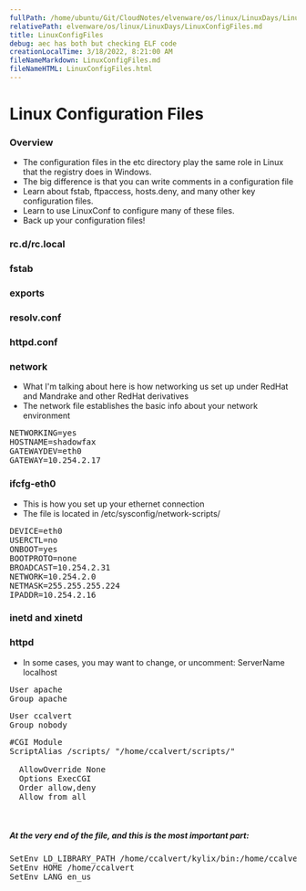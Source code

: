 ```yaml
---
fullPath: /home/ubuntu/Git/CloudNotes/elvenware/os/linux/LinuxDays/LinuxConfigFiles.md
relativePath: elvenware/os/linux/LinuxDays/LinuxConfigFiles.md
title: LinuxConfigFiles
debug: aec has both but checking ELF code
creationLocalTime: 3/18/2022, 8:21:00 AM
fileNameMarkdown: LinuxConfigFiles.md
fileNameHTML: LinuxConfigFiles.html
---
```


<!-- toc -->
<!-- tocstop -->

<HTML>
<HEAD>
  <TITLE>Configuration Files</TITLE>
  <meta NAME="AUTHOR" CONTENT="Charlie Calvert">
  <script language="JavaScript" src="/charlie/libs/scripts/MeyerStyleSwitch.js" type="text/javascript"></script>  
<!--#include virtual="../../scripts/HeaderInfo.html" -->
</HEAD>
  <BODY>

  <h1>Linux Configuration Files</h1>


  <H3>Overview</H3>
  <UL>
    <li>The configuration files in the etc directory play the same role in Linux 
    that the registry does in Windows.</LI>
    <LI>The big difference is that you can write comments in a configuration file</LI>
    <LI>Learn about fstab, ftpaccess, hosts.deny, and many other key configuration 
    files. </LI>
    <LI>Learn to use LinuxConf to configure many of these files.</li>
    <LI>Back up your configuration files!</LI>
  </UL>

  <h3>rc.d/rc.local</h3>


  <h3>fstab</h3>


  <H3>exports</H3>

  <H3>resolv.conf</H3>

  <H3>httpd.conf</H3>

  <H3>network</H3>
  <UL>
    <LI>What I'm talking about here is how networking us set up under RedHat and 
    Mandrake and other RedHat derivatives</LI>
    <LI>The network file establishes the basic info about your network environment</LI>
  </UL>

  <PRE>NETWORKING=yes
HOSTNAME=shadowfax
GATEWAYDEV=eth0
GATEWAY=10.254.2.17</PRE>

  <H3>ifcfg-eth0</H3>
  <UL>
    <LI>This is how you set up your ethernet connection</LI>
    <LI>The file is located in /etc/sysconfig/network-scripts/</LI>
  </UL>

  <PRE>DEVICE=eth0
USERCTL=no
ONBOOT=yes
BOOTPROTO=none
BROADCAST=10.254.2.31
NETWORK=10.254.2.0
NETMASK=255.255.255.224
IPADDR=10.254.2.16</PRE>

  <H3>inetd and xinetd</H3>


  <H3>httpd</H3>
  <UL>
    <LI>In some cases, you may want to change, or uncomment: ServerName localhost</LI>
  </UL>

  <PRE>User apache
Group apache</PRE>

  <PRE>User ccalvert
Group nobody</PRE>

  <PRE>#CGI Module
ScriptAlias /scripts/ "/home/ccalvert/scripts/"
<Directory "/home/ccalvert/scripts">
  AllowOverride None
  Options ExecCGI
  Order allow,deny
  Allow from all
</Directory>
  </PRE>


  <H5>At the very end of the file, and this is the most important part:</H5>

  <PRE>
SetEnv LD_LIBRARY_PATH /home/ccalvert/kylix/bin:/home/ccalvert/kylix
SetEnv HOME /home/ccalvert
SetEnv LANG en_us

  </PRE>
  </BODY>
</HTML>

